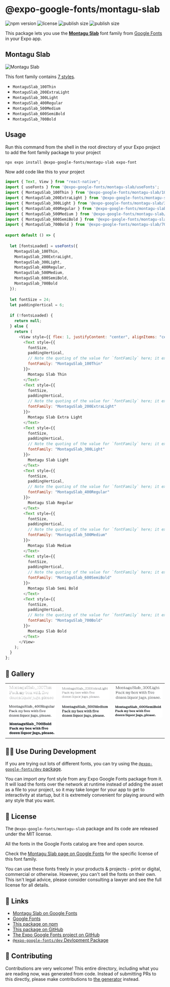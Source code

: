 # @expo-google-fonts/montagu-slab

![npm version](https://flat.badgen.net/npm/v/@expo-google-fonts/montagu-slab)
![license](https://flat.badgen.net/github/license/expo/google-fonts)
![publish size](https://flat.badgen.net/packagephobia/install/@expo-google-fonts/montagu-slab)
![publish size](https://flat.badgen.net/packagephobia/publish/@expo-google-fonts/montagu-slab)

This package lets you use the [**Montagu Slab**](https://fonts.google.com/specimen/Montagu+Slab) font family from [Google Fonts](https://fonts.google.com/) in your Expo app.

## Montagu Slab

![Montagu Slab](./font-family.png)

This font family contains [7 styles](#-gallery).

- `MontaguSlab_100Thin`
- `MontaguSlab_200ExtraLight`
- `MontaguSlab_300Light`
- `MontaguSlab_400Regular`
- `MontaguSlab_500Medium`
- `MontaguSlab_600SemiBold`
- `MontaguSlab_700Bold`

## Usage

Run this command from the shell in the root directory of your Expo project to add the font family package to your project

```sh
npx expo install @expo-google-fonts/montagu-slab expo-font
```

Now add code like this to your project

```js
import { Text, View } from "react-native";
import { useFonts } from '@expo-google-fonts/montagu-slab/useFonts';
import { MontaguSlab_100Thin } from '@expo-google-fonts/montagu-slab/100Thin';
import { MontaguSlab_200ExtraLight } from '@expo-google-fonts/montagu-slab/200ExtraLight';
import { MontaguSlab_300Light } from '@expo-google-fonts/montagu-slab/300Light';
import { MontaguSlab_400Regular } from '@expo-google-fonts/montagu-slab/400Regular';
import { MontaguSlab_500Medium } from '@expo-google-fonts/montagu-slab/500Medium';
import { MontaguSlab_600SemiBold } from '@expo-google-fonts/montagu-slab/600SemiBold';
import { MontaguSlab_700Bold } from '@expo-google-fonts/montagu-slab/700Bold';

export default () => {

  let [fontsLoaded] = useFonts({
    MontaguSlab_100Thin, 
    MontaguSlab_200ExtraLight, 
    MontaguSlab_300Light, 
    MontaguSlab_400Regular, 
    MontaguSlab_500Medium, 
    MontaguSlab_600SemiBold, 
    MontaguSlab_700Bold
  });

  let fontSize = 24;
  let paddingVertical = 6;

  if (!fontsLoaded) {
    return null;
  } else {
    return (
      <View style={{ flex: 1, justifyContent: "center", alignItems: "center" }}>
        <Text style={{
          fontSize,
          paddingVertical,
          // Note the quoting of the value for `fontFamily` here; it expects a string!
          fontFamily: "MontaguSlab_100Thin"
        }}>
          Montagu Slab Thin
        </Text>
        <Text style={{
          fontSize,
          paddingVertical,
          // Note the quoting of the value for `fontFamily` here; it expects a string!
          fontFamily: "MontaguSlab_200ExtraLight"
        }}>
          Montagu Slab Extra Light
        </Text>
        <Text style={{
          fontSize,
          paddingVertical,
          // Note the quoting of the value for `fontFamily` here; it expects a string!
          fontFamily: "MontaguSlab_300Light"
        }}>
          Montagu Slab Light
        </Text>
        <Text style={{
          fontSize,
          paddingVertical,
          // Note the quoting of the value for `fontFamily` here; it expects a string!
          fontFamily: "MontaguSlab_400Regular"
        }}>
          Montagu Slab Regular
        </Text>
        <Text style={{
          fontSize,
          paddingVertical,
          // Note the quoting of the value for `fontFamily` here; it expects a string!
          fontFamily: "MontaguSlab_500Medium"
        }}>
          Montagu Slab Medium
        </Text>
        <Text style={{
          fontSize,
          paddingVertical,
          // Note the quoting of the value for `fontFamily` here; it expects a string!
          fontFamily: "MontaguSlab_600SemiBold"
        }}>
          Montagu Slab Semi Bold
        </Text>
        <Text style={{
          fontSize,
          paddingVertical,
          // Note the quoting of the value for `fontFamily` here; it expects a string!
          fontFamily: "MontaguSlab_700Bold"
        }}>
          Montagu Slab Bold
        </Text>
      </View>
    );
  }
};
```

## 🔡 Gallery


||||
|-|-|-|
|![MontaguSlab_100Thin](./100Thin/MontaguSlab_100Thin.ttf.png)|![MontaguSlab_200ExtraLight](./200ExtraLight/MontaguSlab_200ExtraLight.ttf.png)|![MontaguSlab_300Light](./300Light/MontaguSlab_300Light.ttf.png)||
|![MontaguSlab_400Regular](./400Regular/MontaguSlab_400Regular.ttf.png)|![MontaguSlab_500Medium](./500Medium/MontaguSlab_500Medium.ttf.png)|![MontaguSlab_600SemiBold](./600SemiBold/MontaguSlab_600SemiBold.ttf.png)||
|![MontaguSlab_700Bold](./700Bold/MontaguSlab_700Bold.ttf.png)||||


## 👩‍💻 Use During Development

If you are trying out lots of different fonts, you can try using the [`@expo-google-fonts/dev` package](https://github.com/expo/google-fonts/tree/master/font-packages/dev#readme).

You can import _any_ font style from any Expo Google Fonts package from it. It will load the fonts over the network at runtime instead of adding the asset as a file to your project, so it may take longer for your app to get to interactivity at startup, but it is extremely convenient for playing around with any style that you want.


## 📖 License

The `@expo-google-fonts/montagu-slab` package and its code are released under the MIT license.

All the fonts in the Google Fonts catalog are free and open source.

Check the [Montagu Slab page on Google Fonts](https://fonts.google.com/specimen/Montagu+Slab) for the specific license of this font family.

You can use these fonts freely in your products & projects - print or digital, commercial or otherwise. However, you can't sell the fonts on their own. This isn't legal advice, please consider consulting a lawyer and see the full license for all details.

## 🔗 Links

- [Montagu Slab on Google Fonts](https://fonts.google.com/specimen/Montagu+Slab)
- [Google Fonts](https://fonts.google.com/)
- [This package on npm](https://www.npmjs.com/package/@expo-google-fonts/montagu-slab)
- [This package on GitHub](https://github.com/expo/google-fonts/tree/master/font-packages/montagu-slab)
- [The Expo Google Fonts project on GitHub](https://github.com/expo/google-fonts)
- [`@expo-google-fonts/dev` Devlopment Package](https://github.com/expo/google-fonts/tree/master/font-packages/dev)

## 🤝 Contributing

Contributions are very welcome! This entire directory, including what you are reading now, was generated from code. Instead of submitting PRs to this directly, please make contributions to [the generator](https://github.com/expo/google-fonts/tree/master/packages/generator) instead.
